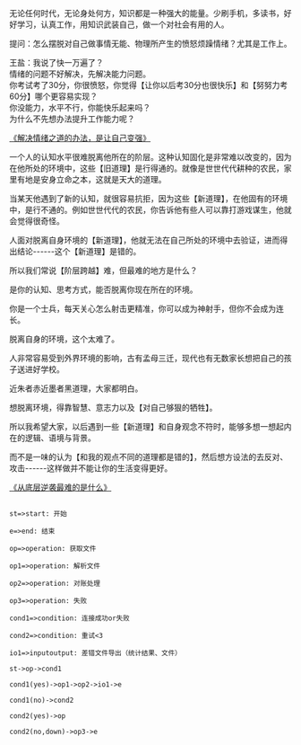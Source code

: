 
无论任何时代，无论身处何方，知识都是一种强大的能量。少刷手机，多读书，好好学习，认真工作，用知识武装自己，做一个对社会有用的人。


提问：怎么摆脱对自己做事情无能、物理所产生的愤怒烦躁情绪？尤其是工作上。  


王盐：我说了快一万遍了？   
情绪的问题不好解决，先解决能力问题。  
 你考试考了30分，你很愤怒，你觉得【让你以后考30分也很快乐】和【努努力考60分】哪个更容易实现？  
你没能力，水平不行，你能快乐起来吗？  
 为什么不先想办法提升工作能力呢？ 


   [《解决情绪之道的办法，是让自己变强》][解决情绪之道]

一个人的认知水平很难脱离他所在的阶层。这种认知固化是非常难以改变的，因为在他所处的环境中，这些【旧道理】是行得通的。就像是世世代代耕种的农民，家里有地是安身立命之本，这就是天大的道理。


当某天他遇到了新的认知，就很容易抗拒，因为这些【新道理】，在他固有的环境中，是行不通的。例如世世代代的农民，你告诉他有些人可以靠打游戏谋生，他就会觉得很奇怪。


人面对脱离自身环境的【新道理】，他就无法在自己所处的环境中去验证，进而得出结论------这个【新道理】是错的。


所以我们常说【阶层跨越】难，但最难的地方是什么？


是你的认知、思考方式，能否脱离你现在所在的环境。


你是一个士兵，每天关心怎么射击更精准，你可以成为神射手，但你不会成为连长。


脱离自身的环境，这个太难了。


人非常容易受到外界环境的影响，古有孟母三迁，现代也有无数家长想把自己的孩子送进好学校。


近朱者赤近墨者黑道理，大家都明白。


想脱离环境，得靠智慧、意志力以及【对自己够狠的牺牲】。


所以我希望大家，以后遇到一些【新道理】和自身观念不符时，能够多想一想起内在的逻辑、语境与背景。


而不是一味的认为【和我的观点不同的道理都是错的】，然后想方设法的去反对、攻击------这样做并不能让你的生活变得更好。  


   [《从底层逆袭最难的是什么》][底层逆袭]

```flow

st=>start: 开始

e=>end: 结束

op=>operation: 获取文件

op1=>operation: 解析文件

op2=>operation: 对账处理

op3=>operation: 失败

cond1=>condition: 连接成功or失败

cond2=>condition: 重试<3

io1=>inputoutput: 差错文件导出（统计结果、文件）

st->op->cond1

cond1(yes)->op1->op2->io1->e

cond1(no)->cond2

cond2(yes)->op

cond2(no,down)->op3->e

```

[解决情绪之道]:https://mp.weixin.qq.com/s/yKSnqd7NyusTHn95iAsDZw
[底层逆袭]:https://mp.weixin.qq.com/s/ymuCvfLFN7ervaSoEHe1zg